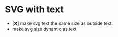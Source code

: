 #  SVG with text 

- [❌] make svg text the same size as outside text.
- make svg size dynamic as text
